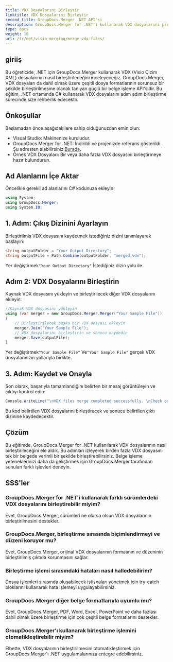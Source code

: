 ```yaml
---
title: VDX Dosyalarını Birleştir
linktitle: VDX Dosyalarını Birleştir
second_title: GroupDocs.Merger .NET API'si
description: GroupDocs.Merger for .NET'i kullanarak VDX dosyalarını programlı olarak nasıl birleştireceğinizi öğrenin. Bu eğitimde adım adım bir kılavuz sunulmaktadır.
type: docs
weight: 10
url: /tr/net/visio-merging/merge-vdx-files/
---
```

## giriiş
Bu öğreticide, .NET için GroupDocs.Merger kullanarak VDX (Visio Çizim XML) dosyalarının nasıl birleştirileceğini inceleyeceğiz. GroupDocs.Merger, VDX dosyaları da dahil olmak üzere çeşitli dosya formatlarının sorunsuz bir şekilde birleştirilmesine olanak tanıyan güçlü bir belge işleme API'sidir. Bu eğitim, .NET ortamında C# kullanarak VDX dosyalarını adım adım birleştirme sürecinde size rehberlik edecektir.
## Önkoşullar
Başlamadan önce aşağıdakilere sahip olduğunuzdan emin olun:
- Visual Studio: Makinenize kuruludur.
-  GroupDocs.Merger for .NET: İndirildi ve projenizde referans gösterildi. Şu adresten alabilirsiniz:[Burada](https://releases.groupdocs.com/merger/net/).
- Örnek VDX Dosyaları: Bir veya daha fazla VDX dosyasını birleştirmeye hazır bulundurun.

## Ad Alanlarını İçe Aktar
Öncelikle gerekli ad alanlarını C# kodunuza ekleyin:
```csharp
using System; 
using GroupDocs.Merger;
using System.IO;
```
## 1. Adım: Çıkış Dizinini Ayarlayın
Birleştirilmiş VDX dosyasını kaydetmek istediğiniz dizini tanımlayarak başlayın:
```csharp
string outputFolder = "Your Output Directory";
string outputFile = Path.Combine(outputFolder, "merged.vdx");
```
 Yer değiştirmek`"Your Output Directory"` İstediğiniz dizin yolu ile.
## Adım 2: VDX Dosyalarını Birleştirin
Kaynak VDX dosyasını yükleyin ve birleştirilecek diğer VDX dosyalarını ekleyin:
```csharp
//Kaynak VDX dosyasını yükleyin
using (var merger = new GroupDocs.Merger.Merger("Your Sample File"))
{
    // Birleştirilecek başka bir VDX dosyası ekleyin
    merger.Join("Your Sample File");
    // VDX dosyalarını birleştirin ve sonucu kaydedin
    merger.Save(outputFile);
}
```
 Yer değiştirmek`"Your Sample File"` Ve`"Your Sample File"` gerçek VDX dosyalarınızın yollarıyla birlikte.
## 3. Adım: Kaydet ve Onayla
Son olarak, başarıyla tamamlandığını belirten bir mesaj görüntüleyin ve çıktıyı kontrol edin:
```csharp
Console.WriteLine("\nVDX files merge completed successfully. \nCheck output in {0}", outputFolder);
```
Bu kod belirtilen VDX dosyalarını birleştirecek ve sonucu belirtilen çıktı dizinine kaydedecektir.

## Çözüm
Bu eğitimde, GroupDocs.Merger for .NET kullanılarak VDX dosyalarının nasıl birleştirileceğini ele aldık. Bu adımları izleyerek birden fazla VDX dosyasını tek bir belgede verimli bir şekilde birleştirebilirsiniz. Belge işleme yeteneklerinizi daha da geliştirmek için GroupDocs.Merger tarafından sunulan farklı işlevleri deneyin.

## SSS'ler
### GroupDocs.Merger for .NET'i kullanarak farklı sürümlerdeki VDX dosyalarını birleştirebilir miyim?
Evet, GroupDocs.Merger, sürümleri ne olursa olsun VDX dosyalarının birleştirilmesini destekler.
### GroupDocs.Merger, birleştirme sırasında biçimlendirmeyi ve düzeni koruyor mu?
Evet, GroupDocs.Merger, orijinal VDX dosyalarının formatının ve düzeninin birleştirilmiş çıktıda korunmasını sağlar.
### Birleştirme işlemi sırasındaki hataları nasıl halledebilirim?
Dosya işlemleri sırasında oluşabilecek istisnaları yönetmek için try-catch bloklarını kullanarak hata işlemeyi uygulayabilirsiniz.
### GroupDocs.Merger diğer belge formatlarıyla uyumlu mu?
Evet, GroupDocs.Merger, PDF, Word, Excel, PowerPoint ve daha fazlası dahil olmak üzere birleştirme için çok çeşitli belge formatlarını destekler.
### GroupDocs.Merger'ı kullanarak birleştirme işlemini otomatikleştirebilir miyim?
Elbette, VDX dosyalarının birleştirilmesini otomatikleştirmek için GroupDocs.Merger'ı .NET uygulamalarınıza entegre edebilirsiniz.